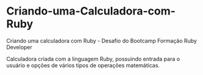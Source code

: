 # Criando-uma-Calculadora-com-Ruby

Criando uma calculadora com Ruby - Desafio do Bootcamp Formação Ruby Developer

Calculadora criada com a linguagem Ruby, possuindo entrada para o usuário e opções de vários tipos de operações matemáticas.
